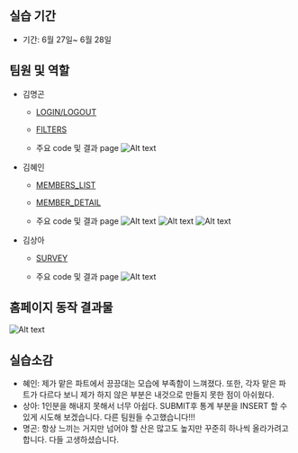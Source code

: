 ## 실습 기간

- 기간: 6월 27일~ 6월 28일

## 팀원 및 역할

- 김명곤
  - [LOGIN/LOGOUT](https://github.com/SSSanga/toy_servlet/blob/main/src/main/java/com/example/toy_servlet/controlls/LoginCreateServlet.java)
  - [FILTERS](https://github.com/SSSanga/toy_servlet/tree/main/src/main/java/com/example/toy_servlet/Filters)

  - 주요 code 및 결과 page ![Alt text](images/image.png)


- 김혜인
  - [MEMBERS_LIST](https://github.com/SSSanga/toy_servlet/blob/main/src/main/java/com/example/toy_servlet/controlls/MembersServlet.java)
  - [MEMBER_DETAIL](https://github.com/SSSanga/toy_servlet/blob/main/src/main/java/com/example/toy_servlet/controlls/MembersInfoServlet.java)

  - 주요 code 및 결과 page ![Alt text](images/image-2.png) ![Alt text](images/image-3.png) ![Alt text](images/image-4.png)

- 김상아
  - [SURVEY](https://github.com/SSSanga/toy_servlet/blob/main/src/main/java/com/example/toy_servlet/controlls/surveyServletJSPing.java)

  - 주요 code 및 결과 page ![Alt text](images/image-1.png)

## 홈페이지 동작 결과물 
![Alt text](images/ㄱㄱㄱ.gif)

## 실습소감
- 혜인: 제가 맡은 파트에서 끙끙대는 모습에 부족함이 느껴졌다. 또한, 각자 맡은 파트가 다르다 보니 제가 하지 않은 부분은 내것으로 만들지 못한 점이 아쉬웠다. 
- 상아: 1인분을 해내지 못해서 너무 아쉽다. SUBMIT후 통계 부분을 INSERT 할 수 있게 시도해 보겠습니다.
  다른 팀원들 수고했습니다!!!
- 명곤: 항상 느끼는 거지만 넘어야 할 산은 많고도 높지만 꾸준히 하나씩 올라가려고 합니다. 다들 고생하셨습니다.
